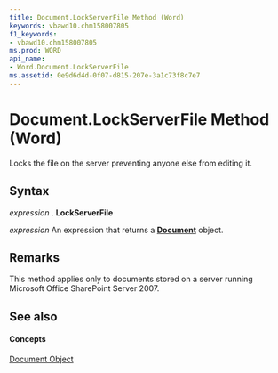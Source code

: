 ```yaml
---
title: Document.LockServerFile Method (Word)
keywords: vbawd10.chm158007805
f1_keywords:
- vbawd10.chm158007805
ms.prod: WORD
api_name:
- Word.Document.LockServerFile
ms.assetid: 0e9d6d4d-0f07-d815-207e-3a1c73f8c7e7
---
```



# Document.LockServerFile Method (Word)

Locks the file on the server preventing anyone else from editing it.


## Syntax

 _expression_ . **LockServerFile**

 _expression_ An expression that returns a **[Document](document-object-word.md)** object.


## Remarks

This method applies only to documents stored on a server running Microsoft Office SharePoint Server 2007.


## See also


#### Concepts


[Document Object](document-object-word.md)

